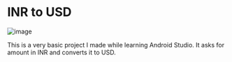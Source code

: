 # INR to USD


![image](https://user-images.githubusercontent.com/50082154/187463834-ef017e7c-9ca2-4a22-9f4a-d8beeb7f5f02.png)


This is a very basic project I made while learning Android Studio. It asks for amount in INR and converts it to USD.
